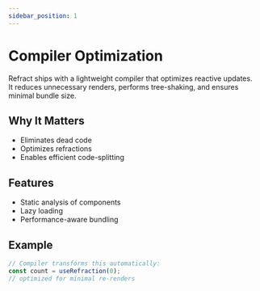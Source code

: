 ```yaml
---
sidebar_position: 1
---
```




# Compiler Optimization

Refract ships with a lightweight compiler that optimizes reactive updates.  
It reduces unnecessary renders, performs tree-shaking, and ensures minimal bundle size.

## Why It Matters
- Eliminates dead code
- Optimizes refractions
- Enables efficient code-splitting

## Features
- Static analysis of components
- Lazy loading
- Performance-aware bundling

## Example
```js
// Compiler transforms this automatically:
const count = useRefraction(0);
// optimized for minimal re-renders
```

